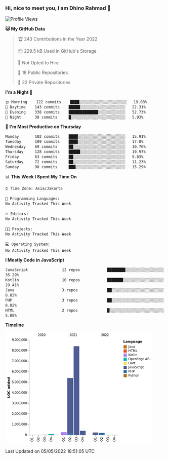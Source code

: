 ### Hi, nice to meet you, I am Dhino Rahmad 👋
<!--START_SECTION:waka-->
![Profile Views](http://img.shields.io/badge/Profile%20Views-0-blue)

**🐱 My GitHub Data** 

> 🏆 243 Contributions in the Year 2022
 > 
> 📦 229.5 kB Used in GitHub's Storage 
 > 
> 🚫 Not Opted to Hire
 > 
> 📜 18 Public Repositories 
 > 
> 🔑 22 Private Repositories  
 > 
**I'm a Night 🦉** 

```text
🌞 Morning    122 commits    ████░░░░░░░░░░░░░░░░░░░░░   19.03% 
🌆 Daytime    143 commits    █████░░░░░░░░░░░░░░░░░░░░   22.31% 
🌃 Evening    338 commits    █████████████░░░░░░░░░░░░   52.73% 
🌙 Night      38 commits     █░░░░░░░░░░░░░░░░░░░░░░░░   5.93%

```
📅 **I'm Most Productive on Thursday** 

```text
Monday       102 commits    ████░░░░░░░░░░░░░░░░░░░░░   15.91% 
Tuesday      109 commits    ████░░░░░░░░░░░░░░░░░░░░░   17.0% 
Wednesday    69 commits     ██░░░░░░░░░░░░░░░░░░░░░░░   10.76% 
Thursday     128 commits    █████░░░░░░░░░░░░░░░░░░░░   19.97% 
Friday       63 commits     ██░░░░░░░░░░░░░░░░░░░░░░░   9.83% 
Saturday     72 commits     ██░░░░░░░░░░░░░░░░░░░░░░░   11.23% 
Sunday       98 commits     ███░░░░░░░░░░░░░░░░░░░░░░   15.29%

```


📊 **This Week I Spent My Time On** 

```text
⌚︎ Time Zone: Asia/Jakarta

💬 Programming Languages: 
No Activity Tracked This Week

🔥 Editors: 
No Activity Tracked This Week

🐱‍💻 Projects: 
No Activity Tracked This Week

💻 Operating System: 
No Activity Tracked This Week

```

**I Mostly Code in JavaScript** 

```text
JavaScript               12 repos            ████████░░░░░░░░░░░░░░░░░   35.29% 
Kotlin                   10 repos            ███████░░░░░░░░░░░░░░░░░░   29.41% 
Java                     3 repos             ██░░░░░░░░░░░░░░░░░░░░░░░   8.82% 
PHP                      3 repos             ██░░░░░░░░░░░░░░░░░░░░░░░   8.82% 
HTML                     2 repos             █░░░░░░░░░░░░░░░░░░░░░░░░   5.88%

```


**Timeline**

![Chart not found](https://raw.githubusercontent.com/Dhino12/Dhino12/master/charts/bar_graph.png) 


 Last Updated on 05/05/2022 18:51:05 UTC
<!--END_SECTION:waka-->
 
